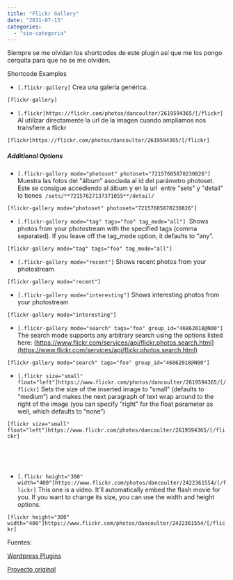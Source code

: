 ```yaml
---
title: "Flickr Gallery"
date: "2011-07-13"
categories: 
  - "sin-categoria"
---
```


Siempre se me olvidan los shortcodes de este plugin así que me los pongo cerquita para que no se me olviden.

Shortcode Examples

- `[.flickr-gallery]` Crea una galería genérica.

`[flickr-gallery]`

- `[.flickr]https://flickr.com/photos/dancoulter/2619594365/[/flickr]` Al utilizar directamente la url de la imagen cuando ampliamos nos transfiere a flickr

`[flickr]https://flickr.com/photos/dancoulter/2619594365/[/flickr]`

##### Additional Options

- `[.flickr-gallery mode="photoset" photoset="72157605870230826"]` Muestra las fotos del "álbum" asociada al id del parámetro photoset. Este se consigue accediendo al álbum y en la url  entre "sets" y "detail" lo tienes  `/sets/**72157627137371055**/detail/`

`[flickr-gallery mode="photoset" photoset="72157605870230826"]`

- `[.flickr-gallery mode="tag" tags="foo" tag_mode="all"]`  Shows photos from your photostream with the specified tags (comma separated). If you leave off the tag\_mode option, it defaults to “any”.

`[flickr-gallery mode="tag" tags="foo" tag_mode="all"]`

- `[.flickr-gallery mode="recent"]` Shows recent photos from your photostream

`[flickr-gallery mode="recent"]`

- `[.flickr-gallery mode="interesting"]` Shows interesting photos from your photostream

`[flickr-gallery mode="interesting"]`

- `[.flickr-gallery mode="search" tags="foo" group_id="46862018@N00"]` The search mode supports any arbitrary search using the options listed here: [https://www.flickr.com/services/api/flickr.photos.search.html](https://www.flickr.com/services/api/flickr.photos.search.html)

`[flickr-gallery mode="search" tags="foo" group_id="46862018@N00"]`

- `[.flickr size="small" float="left"]https://www.flickr.com/photos/dancoulter/2619594365/[/flickr]` Sets the size of the inserted image to “small” (defaults to “medium”) and makes the next paragraph of text wrap around to the right of the image (you can specify “right” for the float parameter as well, which defaults to “none”)

`[flickr size="small" float="left"]https://www.flickr.com/photos/dancoulter/2619594365/[/flickr]`

 

 

- `[.flickr height="300" width="400"]https://www.flickr.com/photos/dancoulter/2422361554/[/flickr]` This one is a video. It’ll automatically embed the flash movie for you. If you want to change its size, you can use the width and height options.

`[flickr height="300" width="400"]https://www.flickr.com/photos/dancoulter/2422361554/[/flickr]`

Fuentes:

[Wordpress Plugins](https://wordpress.org/extend/plugins/flickr-gallery/other_notes/ "Flickr Gallery")

[Proyecto original](https://co.deme.me/projects/flickr-gallery/ "Flickr Gallery")
